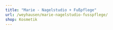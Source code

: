 ```yaml
---
title: "Marie - Nagelstudio + Fußpflege"
url: /weyhausen/marie-nagelstudio-fusspflege/
shop: Kosmetik
---
```

